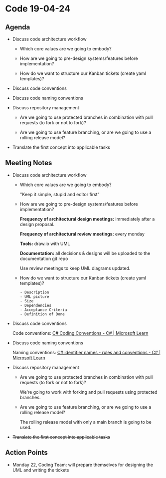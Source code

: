 # Code 19-04-24

## Agenda

- Discuss code architecture workflow
  
  - Which core values are we going to embody?
  
  - How are we going to pre-design systems/features before implementation?
  
  - How do we want to structure our Kanban tickets (create yaml templates)?

- Discuss code conventions

- Discuss code naming conventions

- Discuss repository management
  
  - Are we going to use protected branches in combination with pull requests (to fork or not to fork)?
  
  - Are we going to use feature branching, or are we going to use a rolling release model?

- Translate the first concept into applicable tasks

## Meeting Notes

- Discuss code architecture workflow
  
  - Which core values are we going to embody?
    
    "Keep it simple, stupid and editor first"
  
  - How are we going to pre-design systems/features before implementation?
    
    **Frequency of architectural design meetings:** immediately after a design proposal.
    
    **Frequency of architectural review meetings:** every monday
    
    **Tools:** draw.io with UML
    
    **Documentation:** all decisions & designs will be uploaded to the documentation git repo
    
    Use review meetings to keep UML diagrams updated.
  
  - How do we want to structure our Kanban tickets (create yaml templates)?
    
    ```textile
    - Description
    - UML picture
    - Size
    - Dependencies
    - Acceptance Criteria 
    - Definition of Done
    ```

- Discuss code conventions
  
  Code conventions: [C# Coding Conventions - C# | Microsoft Learn](https://learn.microsoft.com/en-us/dotnet/csharp/fundamentals/coding-style/coding-conventions)

- Discuss code naming conventions
  
  Naming conventions: [C# identifier names - rules and conventions - C# | Microsoft Learn](https://learn.microsoft.com/en-us/dotnet/csharp/fundamentals/coding-style/identifier-names)

- Discuss repository management
  
  - Are we going to use protected branches in combination with pull requests (to fork or not to fork)?
    
    We're going to work with forking and pull requests using protected branches.
  
  - Are we going to use feature branching, or are we going to use a rolling release model?
    
    The rolling release model with only a main branch is going to be used.

- ~~Translate the first concept into applicable tasks~~

## Action Points

- Monday 22, Coding Team: will prepare themselves for designing the UML and writing the tickets